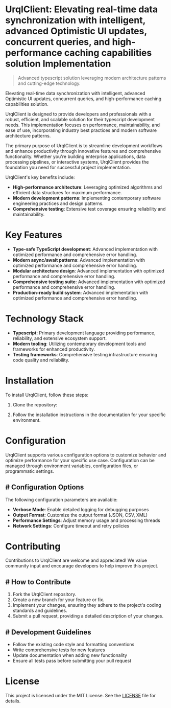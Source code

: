 <!-- fallback_UrqlClient_20251026210628_82585 -->

# UrqlClient: Elevating real-time data synchronization with intelligent, advanced Optimistic UI updates, concurrent queries, and high-performance caching capabilities solution Implementation
> Advanced typescript solution leveraging modern architecture patterns and cutting-edge technology.

Elevating real-time data synchronization with intelligent, advanced Optimistic UI updates, concurrent queries, and high-performance caching capabilities solution.

UrqlClient is designed to provide developers and professionals with a robust, efficient, and scalable solution for their typescript development needs. This implementation focuses on performance, maintainability, and ease of use, incorporating industry best practices and modern software architecture patterns.

The primary purpose of UrqlClient is to streamline development workflows and enhance productivity through innovative features and comprehensive functionality. Whether you're building enterprise applications, data processing pipelines, or interactive systems, UrqlClient provides the foundation you need for successful project implementation.

UrqlClient's key benefits include:

* **High-performance architecture**: Leveraging optimized algorithms and efficient data structures for maximum performance.
* **Modern development patterns**: Implementing contemporary software engineering practices and design patterns.
* **Comprehensive testing**: Extensive test coverage ensuring reliability and maintainability.

# Key Features

* **Type-safe TypeScript development**: Advanced implementation with optimized performance and comprehensive error handling.
* **Modern async/await patterns**: Advanced implementation with optimized performance and comprehensive error handling.
* **Modular architecture design**: Advanced implementation with optimized performance and comprehensive error handling.
* **Comprehensive testing suite**: Advanced implementation with optimized performance and comprehensive error handling.
* **Production-ready build system**: Advanced implementation with optimized performance and comprehensive error handling.

# Technology Stack

* **Typescript**: Primary development language providing performance, reliability, and extensive ecosystem support.
* **Modern tooling**: Utilizing contemporary development tools and frameworks for enhanced productivity.
* **Testing frameworks**: Comprehensive testing infrastructure ensuring code quality and reliability.

# Installation

To install UrqlClient, follow these steps:

1. Clone the repository:


2. Follow the installation instructions in the documentation for your specific environment.

# Configuration

UrqlClient supports various configuration options to customize behavior and optimize performance for your specific use case. Configuration can be managed through environment variables, configuration files, or programmatic settings.

## # Configuration Options

The following configuration parameters are available:

* **Verbose Mode**: Enable detailed logging for debugging purposes
* **Output Format**: Customize the output format (JSON, CSV, XML)
* **Performance Settings**: Adjust memory usage and processing threads
* **Network Settings**: Configure timeout and retry policies

# Contributing

Contributions to UrqlClient are welcome and appreciated! We value community input and encourage developers to help improve this project.

## # How to Contribute

1. Fork the UrqlClient repository.
2. Create a new branch for your feature or fix.
3. Implement your changes, ensuring they adhere to the project's coding standards and guidelines.
4. Submit a pull request, providing a detailed description of your changes.

## # Development Guidelines

* Follow the existing code style and formatting conventions
* Write comprehensive tests for new features
* Update documentation when adding new functionality
* Ensure all tests pass before submitting your pull request

# License

This project is licensed under the MIT License. See the [LICENSE](https://github.com/demaagro/UrqlClient/blob/main/LICENSE) file for details.
